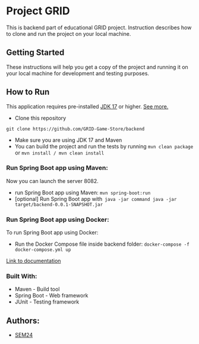 # Project GRID

This is backend part of educational GRID project. Instruction describes how to clone and run the project on your local
machine.

## Getting Started

These instructions will help you get a copy of the project and running it on your local machine for development and
testing purposes.

## How to Run

This application requires
pre-installed [JDK 17](https://www.oracle.com/java/technologies/javase/jdk17-archive-downloads.html) or
higher. [See more.](https://www.oracle.com/java/technologies/downloads/#jdk19-windows)

* Clone this repository

```
git clone https://github.com/GRID-Game-Store/backend
```

* Make sure you are using JDK 17 and Maven
* You can build the project and run the tests by running ```mvn clean package```
  or
  ```mvn install / mvn clean install```

### Run Spring Boot app using Maven:

Now you can launch the server 8082.

* run Spring Boot app using Maven:
  ```mvn spring-boot:run```
* [optional] Run Spring Boot app with``` java -jar command
  java -jar target/backend-0.0.1-SNAPSHOT.jar```

### Run Spring Boot app using Docker:
To run Spring Boot app using Docker:
* Run the Docker Compose file inside backend folder:
  ```docker-compose -f docker-compose.yml up```

[Link to documentation](https://github.com/GRID-Game-Store/documentation/blob/main/backend/docker.md)

### Built With:

* Maven - Build tool
* Spring Boot - Web framework
* JUnit - Testing framework

## Authors:

* [SEM24](https://github.com/SEM24)
